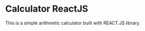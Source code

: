 # Calculator ReactJS

This is a simple arithmetic calculator built with REACT.JS library. 



    
    



